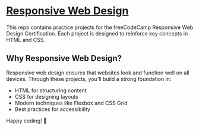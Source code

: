 # [Responsive Web Design](https://www.freecodecamp.org/learn/2022/responsive-web-design/)
This repo contains practice projects for the freeCodeCamp Responsive Web Design Certification. Each project is designed to reinforce key concepts in HTML and CSS.

## Why Responsive Web Design?
Responsive web design ensures that websites look and function well on all devices. Through these projects, you'll build a strong foundation in:
- HTML for structuring content
- CSS for designing layouts
- Modern techniques like Flexbox and CSS Grid
- Best practices for accessibility

Happy coding! 🚀
